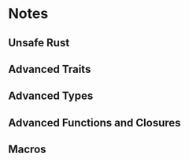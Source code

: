 # Notes

## Unsafe Rust

## Advanced Traits

## Advanced Types

## Advanced Functions and Closures

## Macros